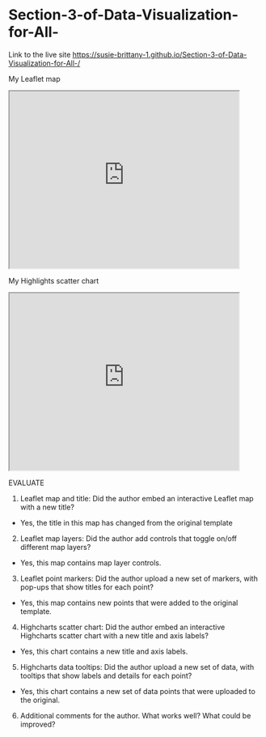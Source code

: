 # Section-3-of-Data-Visualization-for-All-

Link to the live site https://susie-brittany-1.github.io/Section-3-of-Data-Visualization-for-All-/

My Leaflet map
<iframe src="https://susie-brittany-1.github.io/leaflet-map-simple/" width="90%" height="350"></iframe>


My Highlights scatter chart
<iframe src="https://susie-brittany-1.github.io/highcharts-scatter-csv/" width="90%" height="350"></iframe>

EVALUATE

1.  Leaflet map and title: Did the author embed an interactive Leaflet map with a new title?
  * Yes, the title in this map has changed from the original template
2. Leaflet map layers: Did the author add controls that toggle on/off different map layers?
  * Yes, this map contains map layer controls.
3.  Leaflet point markers: Did the author upload a new set of markers, with pop-ups that show titles for each point?
  * Yes, this map contains new points that were added to the original template.
4.  Highcharts scatter chart: Did the author embed an interactive Highcharts scatter chart with a new title and axis labels?
  * Yes, this chart contains a new title and axis labels.
5.  Highcharts data tooltips: Did the author upload a new set of data, with tooltips that show labels and details for each point?
  * Yes, this chart contains a new set of data points that were uploaded to the original.
6.  Additional comments for the author. What works well? What could be improved?

